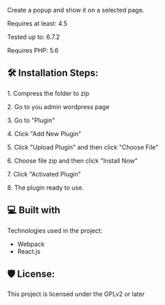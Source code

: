


<p id="description">Create a popup and show it on a selected page.</p>
<p>Requires at least: 4.5</p>
<p>Tested up to: 6.7.2</p>
<p>Requires PHP: 5.6</p>

<h2>🛠️ Installation Steps:</h2>

<p>1. Compress the folder to zip</p>

<p>2. Go to you admin wordpress page</p>

<p>3. Go to "Plugin"</p>

<p>4. Click "Add New Plugin"</p>

<p>5. Click "Upload Plugin" and then click "Choose File"</p>

<p>6. Choose file zip and then click "Install Now"</p>

<p>7. Click "Activated Plugin"</p>

<p>8. The plugin ready to use.</p>

  

<h2>💻 Built with</h2>

Technologies used in the project:

*   Webpack
*   React.js

<h2>🛡️ License:</h2>

This project is licensed under the GPLv2 or later